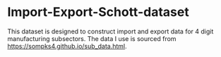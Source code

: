 # Import-Export-Schott-dataset
This dataset is designed to construct import and export data for 4 digit manufacturing subsectors. The data I use is sourced from https://sompks4.github.io/sub_data.html.
